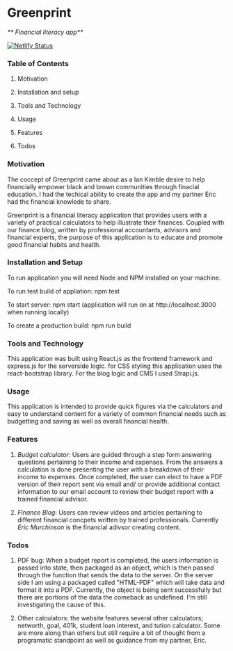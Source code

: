 # Greenprint

_** Financial literacy app**_

[![Netlify Status](https://api.netlify.com/api/v1/badges/5ce9dbdd-4ce5-46fb-a0ad-fd2eb2b8fa4e/deploy-status)](https://app.netlify.com/sites/keen-cray-2feb6f/deploys)

### Table of Contents

1. Motivation

2. Installation and setup

3. Tools and Technology

4. Usage

5. Features

6. Todos

### Motivation

The coccept of Greenprint came about as a Ian Kimble desire to help financially empower
black and brown communities through finacial education. I had the techical ability to create the app and my partner Eric had the financial knowlede to share.

Greenprint is a financial literacy application that provides users
with a variety of practical calculators to help illustrate their
finances. Coupled with our finance blog, written by professional
accountants, advisors and financial experts, the purpose of this
application is to educate and promote good financial habits and
health.

### Installation and Setup

To run application you will need Node and NPM installed on your machine.

To run test build of appliation: npm test

To start server: npm start (application will run on at http://localhost:3000 when running locally)

To create a production build: npm run build

### Tools and Technology

This application was built using React.js as the frontend framework and express.js for the serverside logic.
for CSS styling this application uses the react-bootstrap library. For the blog logic and CMS I used Strapi.js.

### Usage

This application is intended to provide quick figures via the calculators and easy to understand content for a variety of common financial needs such as budgetting and saving as well as overall financial health.

### Features

1. _Budget calculator_: Users are guided through a step form answering questions pertaining to their income and expenses. From the answers a calculation is done presenting the user with a breakdown of their income to expenses. Once completed, the user can elect to have a PDF version of their report sent via email and/ or provide additional contact information to our email account to review their budget report with a trained financial advisor.

2. _Finance Blog_: Users can review videos and articles pertaining to different financial concpets written by trained professionals. Currently _Eric Murchinson_ is the financial adivsor creating content.

### Todos

1. PDF bug: When a budget report is completed, the users information is passed into state, then packaged as an object, which is then passed through the function that sends the data to the server. On the server side I am using a packaged called "HTML-PDF" which will take data and format it into a PDF. Currently, the object is being sent successfully but there are portions of the data the comeback as undefined. I'm still investigating the cause of this.

2. Other calculators: the website features several other calculators; networth, goal, 401k, student loan interest, and tution calculator. Some are more along than others but still require a bit of thought from a programatic standpoint as well as guidance from my partner, Eric.
